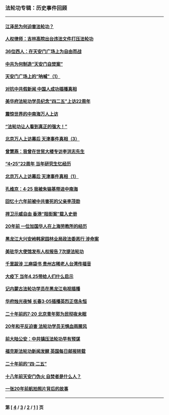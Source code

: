 ### 法轮功专辑：历史事件回顾
---
#### [江泽民为何迫害法轮功？](../../pages/nf5793/n13876324.md?12100430) 
#### [人权律师：吉林高院出台违法文件打压法轮功](../../pages/nf5793/n13825665.md?12100430) 
#### [36位西人：在天安门广场上为自由而战](../../pages/nf5793/n13390029.md?12100430) 
#### [中共为何制造“天安门自焚案”](../../pages/nf5793/n13183270.md?12100430) 
#### [天安门广场上的“呐喊”（1）](../../pages/nf5793/n13105277.md?12100430) 
#### [对抗中共假新闻 中国人成功插播真相](../../pages/nf5793/n12910618.md?12100430) 
#### [美华府法轮功学员纪念“四二五”上访22周年](../../pages/nf5793/n12904445.md?12100430) 
#### [震惊世界的中南海万人上访](../../pages/nf5793/n12903976.md?12100430) 
#### [“法轮功让人看到真正的强大！”](../../pages/nf5793/n12903195.md?12100430) 
#### [北京万人上访幕后 天津事件真相（3）](../../pages/nf5793/n12902807.md?12100430) 
#### [曾慧燕：我曾在世贸大楼专访李洪志先生](../../pages/nf5793/n12898729.md?12100430) 
#### [“4•25”22周年 当年研究生忆经历](../../pages/nf5793/n12894152.md?12100430) 
#### [北京万人上访幕后 天津事件真相（1）](../../pages/nf5793/n12885174.md?12100430) 
#### [孔维京：4·25 我被朱镕基带进中南海](../../pages/nf5793/n12864987.md?12100430) 
#### [回忆十六年前被中共害死的父亲李茂勋](../../pages/nf5793/n12880270.md?12100430) 
#### [捍卫示威自由 香港“阻街案”载入史册](../../pages/nf5793/n12811245.md?12100430) 
#### [20年前 一位加国华人在上海劳教所的经历](../../pages/nf5793/n12707932.md?12100430) 
#### [黑龙江大兴安岭韩家园林业局政法委恶行 涉命案](../../pages/nf5793/n12622815.md?12100430) 
#### [美驻华大使馆发布人权报告 7次提法轮功](../../pages/nf5793/n12520541.md?12100430) 
#### [千里跋涉 三麻袋书 贵州古稀老人台湾传福音](../../pages/nf5793/n12198750.md?12100430) 
#### [大疫下 当年4.25带给人们什么启示](../../pages/nf5793/n12058565.md?12100430) 
#### [记内蒙古法轮功学员在黑龙江电视插播](../../pages/nf5793/n11699194.md?12100430) 
#### [华府烛光夜悼 长春3·05插播英烈正信永恒](../../pages/nf5793/n11397432.md?12100430) 
#### [二十年前的7·20 北京青年郭为民彻夜未眠](../../pages/nf5793/n11354195.md?12100430) 
#### [20年和平反迫害 法轮功学员无惧血雨腥风](../../pages/nf5793/n11348279.md?12100430) 
#### [前大陆公安：中共镇压法轮功早有预谋](../../pages/nf5793/n11352168.md?12100430) 
#### [福克斯法轮功新闻发酵  英国每日邮报转载](../../pages/nf5793/n11285952.md?12100430) 
#### [二十年前的“四·二五”](../../pages/nf5793/n11207639.md?12100430) 
#### [十八年前天安门伪火 自焚者是什么人？](../../pages/nf5793/n10996556.md?12100430) 
#### [一张20年前航拍照片背后的故事](../../pages/nf5793/n10693797.md?12100430) 

---
#### 第 [ [4](./4.md?12100430) / [3](./3.md?12100430) / [2](./2.md?12100430) / [1](./1.md?12100430) ] 页
